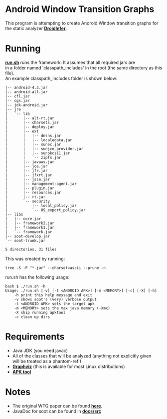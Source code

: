 # Android Window Transition Graphs

This program is attempting to create Android Window transition graphs for  
the static analyzer [**DroidInfer**](https://github.com/proganalysis/type-inference).

# Running
[**run.sh**](https://github.com/FireElementalNE/wtg-research/blob/master/run.sh) runs the framework. It assumes that all required jars are  
in a folder named 'classpath_includes' in the root (the same directory as this file).  
  An example classpath_includes folder is shown below:  
```
|-- android-4.3.jar
|-- android-all.jar
|-- cfl.jar
|-- cgs.jar
|-- jdk-android.jar
|-- jre
|   `-- lib
|       |-- alt-rt.jar
|       |-- charsets.jar
|       |-- deploy.jar
|       |-- ext
|       |   |-- dnsns.jar
|       |   |-- localedata.jar
|       |   |-- sunec.jar
|       |   |-- sunjce_provider.jar
|       |   |-- sunpkcs11.jar
|       |   `-- zipfs.jar
|       |-- javaws.jar
|       |-- jce.jar
|       |-- jfr.jar
|       |-- jfxrt.jar
|       |-- jsse.jar
|       |-- management-agent.jar
|       |-- plugin.jar
|       |-- resources.jar
|       |-- rt.jar
|       `-- security
|           |-- local_policy.jar
|           `-- US_export_policy.jar
|-- libs
|   |-- core.jar
|   |-- framework2.jar
|   |-- framework3.jar
|   `-- framework.jar
|-- soot-develop.jar
`-- soot-trunk.jar

5 directories, 31 files
```

This was created by running:  
```shell
tree -S -P "*.jar" --charset=ascii --prune -n
```
run.sh has the following usage:  
```
bash $ ./run.sh -h
Usage: ./run.sh [-v] [-t <ANDROID APK>] [-m <MEMORY>] [-c] [-X] [-h]
	-h print this help message and exit
	-v shows soot's (very) verbose output
	-t <ANDROID APK> sets the target apk
	-m <MEMORY> sets the max java memory (-Xmx)
	-X skip running apktool
	-c clean up dirs
```

# Requirements
* Java JDK (you need javac)
* All of the classes that will be analyzed (anything not explicitly given  
  will be treated as a phantom-ref!)  
* [**Graphviz**](http://www.graphviz.org/) (this is available for most Linux distributions)  
* [**APK tool**](https://ibotpeaches.github.io/Apktool/documentation/)

# Notes
* The original WTG paper can be found [**here**](http://dacongy.github.io/papers/yang-ase15.pdf).
* JavaDoc for soot can be found in [**docs/src**](https://github.com/FireElementalNE/wtg-research/tree/master/docs/soot)
